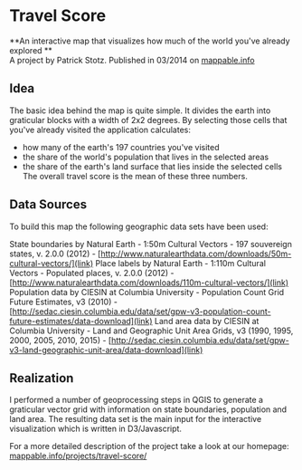 Travel Score
=============

**An interactive map that visualizes how much of the world you've already explored **  
A project by Patrick Stotz. Published in 03/2014 on [mappable.info](http://mappable.info)

Idea
--------------
The basic idea behind the map is quite simple. It divides the earth into graticular blocks with a width of 2x2 degrees. By selecting those cells that you've already visited the application calculates:

- how many of the earth's 197 countries you've visited
- the share of the world's population that lives in the selected areas
- the share of the earth's land surface that lies inside the selected cells
The overall travel score is the mean of these three numbers. 

Data Sources
--------------
To build this map the following geographic data sets have been used:

State boundaries by Natural Earth - 1:50m Cultural Vectors - 197 souvereign states, v. 2.0.0 (2012) - [http://www.naturalearthdata.com/downloads/50m-cultural-vectors/](link)
Place labels by Natural Earth -  1:110m Cultural Vectors - Populated places, v. 2.0.0 (2012) - [http://www.naturalearthdata.com/downloads/110m-cultural-vectors/](link)
Population data by CIESIN at Columbia University - Population Count Grid Future Estimates, v3 (2010) - [http://sedac.ciesin.columbia.edu/data/set/gpw-v3-population-count-future-estimates/data-download](link)
Land area data by CIESIN at Columbia University - Land and Geographic Unit Area Grids, v3 (1990, 1995, 2000, 2005, 2010, 2015) - [http://sedac.ciesin.columbia.edu/data/set/gpw-v3-land-geographic-unit-area/data-download](link)

Realization
--------------
I performed a number of geoprocessing steps in QGIS to generate a graticular vector grid with information on state boundaries, population and land area. The resulting data set is the main input for the interactive visualization which is written in D3/Javascript. 

For a more detailed description of the project take a look at our homepage: [mappable.info/projects/travel-score/](http://mappable.info/projects/travel-score/)